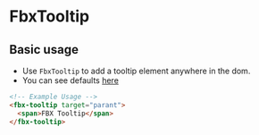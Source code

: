 # FbxTooltip

## Basic usage

- Use `FbxTooltip` to add a tooltip element anywhere in the dom.
- You can see defaults [here](https://bootstrap-vue.js.org/docs/components/tooltip/)

```html
<!-- Example Usage -->
<fbx-tooltip target="parant">
  <span>FBX Tooltip</span>
</fbx-tooltip>
```
